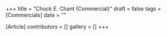 +++
title = "Chuck E. Chant (Commercial)"
draft = false
tags = [Commercials]
date = ""

[Article]
contributors = []
gallery = []
+++